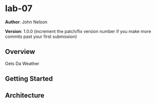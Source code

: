 # lab-07

**Author**: John Nelson

**Version**: 1.0.0 (increment the patch/fix version number if you make more commits past your first submission)

## Overview
Gets Da Weather

## Getting Started
<!-- What are the steps that a user must take in order to build this app on their own machine and get it running? -->

## Architecture
<!-- Provide a detailed description of the application design. What technologies (languages, libraries, etc) you're using, and any other relevant design information. -->